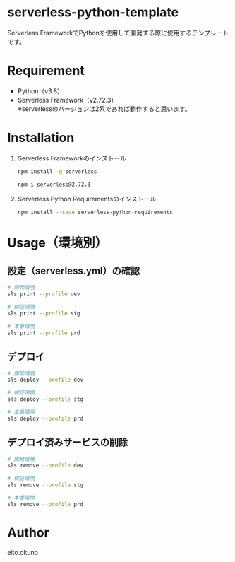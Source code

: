 # serverless-python-template
Serverless FrameworkでPythonを使用して開発する際に使用するテンプレートです。
 
# Requirement
* Python（v3.8）
* Serverless Framework（v2.72.3）  
※serverlessのバージョンは2系であれば動作すると思います。
 
# Installation
1. Serverless Frameworkのインストール
   ```bash
   npm install -g serverless
   ```
   ```bash
   npm i serverless@2.72.3
   ```
   
2. Serverless Python Requirementsのインストール
   ```bash
   npm install --save serverless-python-requirements
   ```

# Usage（環境別）

## 設定（serverless.yml）の確認
```bash
# 開発環境
sls print --profile dev

# 検証環境
sls print --profile stg

# 本番環境
sls print --profile prd
```

## デプロイ
```bash
# 開発環境
sls deploy --profile dev

# 検証環境
sls deploy --profile stg

# 本番環境
sls deploy --profile prd
```

## デプロイ済みサービスの削除
```bash
# 開発環境
sls remove --profile dev

# 検証環境
sls remove --profile stg

# 本番環境
sls remove --profile prd
```
# Author
eito.okuno
